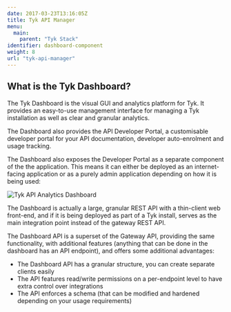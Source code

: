 ```yaml
---
date: 2017-03-23T13:16:05Z
title: Tyk API Manager
menu:
  main:
    parent: "Tyk Stack"
identifier: dashboard-component
weight: 8 
url: "tyk-api-manager"
---
```


## What is the Tyk Dashboard?

The Tyk Dashboard is the visual GUI and analytics platform for Tyk. It provides an easy-to-use management interface for managing a Tyk installation as well as clear and granular analytics.

The Dashboard also provides the API Developer Portal, a customisable developer portal for your API documentation, developer auto-enrolment and usage tracking.

The Dashboard also exposes the Developer Portal as a separate component of the the application. This means it can either be deployed as an internet-facing application or as a purely admin application depending on how it is being used:

![Tyk API Analytics Dashboard][1]

The Dashboard is actually a large, granular REST API with a thin-client web front-end, and if it is being deployed as part of a Tyk install, serves as the main integration point instead of the gateway REST API.

The Dashboard API is a superset of the Gateway API, providing the same functionality, with additional features (anything that can be done in the dashboard has an API endpoint), and offers some additional advantages:

*   The Dashboard API has a granular structure, you can create separate clients easily
*   The API features read/write permissions on a per-endpoint level to have extra control over integrations
*   The API enforces a schema (that can be modified and hardened depending on your usage requirements)

 [1]: /docs/img/diagrams/dashboard3.png